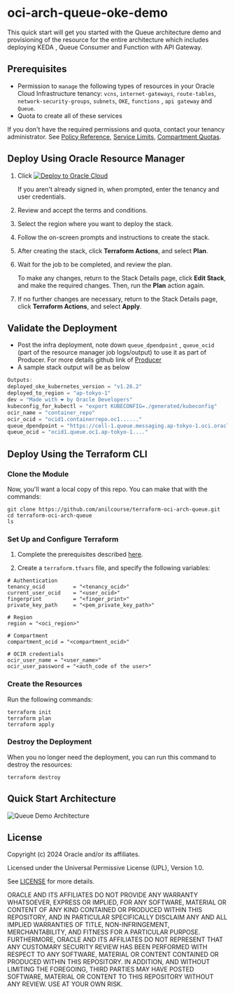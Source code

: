 # oci-arch-queue-oke-demo

This quick start will get you started with the Queue architecture demo and provisioning of the resource for the entire architecture which includes deploying KEDA , Queue Consumer and Function with API Gateway.


## Prerequisites

- Permission to `manage` the following types of resources in your Oracle Cloud Infrastructure tenancy: `vcns`, `internet-gateways`, `route-tables`, `network-security-groups`, `subnets`, `OKE`, `functions` , `api gateway` and `Queue`.
- Quota to create all of these services


If you don't have the required permissions and quota, contact your tenancy administrator. See [Policy Reference](https://docs.cloud.oracle.com/en-us/iaas/Content/Identity/Reference/policyreference.htm), [Service Limits](https://docs.cloud.oracle.com/en-us/iaas/Content/General/Concepts/servicelimits.htm), [Compartment Quotas](https://docs.cloud.oracle.com/iaas/Content/General/Concepts/resourcequotas.htm).

## Deploy Using Oracle Resource Manager

1. Click [![Deploy to Oracle Cloud](https://oci-resourcemanager-plugin.plugins.oci.oraclecloud.com/latest/deploy-to-oracle-cloud.svg)](https://cloud.oracle.com/resourcemanager/stacks/create?terraformVersion=1.1&region=home&zipUrl=https://github.com/oracle-devrel/terraform-oci-arch-queue/releases/download/latest/terraform-oci-arch-queue.zip)

    If you aren't already signed in, when prompted, enter the tenancy and user credentials.

2. Review and accept the terms and conditions.

3. Select the region where you want to deploy the stack.
   
4. Follow the on-screen prompts and instructions to create the stack.

5. After creating the stack, click **Terraform Actions**, and select **Plan**.

6. Wait for the job to be completed, and review the plan.

    To make any changes, return to the Stack Details page, click **Edit Stack**, and make the required changes. Then, run the **Plan** action again.

7. If no further changes are necessary, return to the Stack Details page, click **Terraform Actions**, and select **Apply**. 

## Validate the Deployment

- Post the infra deployment, note down `queue_dpendpoint` , `queue_ocid` (part of the resource manager job logs/output) to use it as part of Producer. For more details github link of  <a href="https://github.com/oracle-devrel/oci-arch-queue-oke-demo/blob/main/local-producer/readme.md">Producer</a>
- A sample stack output will be as below

```java
Outputs:
deployed_oke_kubernetes_version = "v1.26.2"
deployed_to_region = "ap-tokyo-1"
dev = "Made with ❤ by Oracle Developers"
kubeconfig_for_kubectl = "export KUBECONFIG=./generated/kubeconfig"
ocir_name = "container_repo"
ocir_ocid = "ocid1.containerrepo.oc1......"
queue_dpendpoint = "https://cell-1.queue.messaging.ap-tokyo-1.oci.oraclecloud.com"
queue_ocid = "ocid1.queue.oc1.ap-tokyo-1...." 
```
## Deploy Using the Terraform CLI

### Clone the Module
Now, you'll want a local copy of this repo. You can make that with the commands:

    git clone https://github.com/anilcourse/terraform-oci-arch-queue.git
    cd terraform-oci-arch-queue
    ls

### Set Up and Configure Terraform

1. Complete the prerequisites described [here](https://github.com/cloud-partners/oci-prerequisites).

2. Create a `terraform.tfvars` file, and specify the following variables:

```
# Authentication
tenancy_ocid         = "<tenancy_ocid>"
current_user_ocid    = "<user_ocid>"
fingerprint          = "<finger_print>"
private_key_path     = "<pem_private_key_path>"

# Region
region = "<oci_region>"

# Compartment
compartment_ocid = "<compartment_ocid>"

# OCIR credentials
ocir_user_name = "<user_name>"
ocir_user_password = "<auth_code of the user>"

````

### Create the Resources
Run the following commands:

    terraform init
    terraform plan
    terraform apply

### Destroy the Deployment
When you no longer need the deployment, you can run this command to destroy the resources:

    terraform destroy

## Quick Start Architecture 

![Queue Demo Architecture](https://github.com/oracle-devrel/oci-arch-queue-oke-demo/blob/main/images/demo-architecture.png?raw=true)

## License
Copyright (c) 2024 Oracle and/or its affiliates.

Licensed under the Universal Permissive License (UPL), Version 1.0.

See [LICENSE](LICENSE) for more details.

ORACLE AND ITS AFFILIATES DO NOT PROVIDE ANY WARRANTY WHATSOEVER, EXPRESS OR IMPLIED, FOR ANY SOFTWARE, MATERIAL OR CONTENT OF ANY KIND CONTAINED OR PRODUCED WITHIN THIS REPOSITORY, AND IN PARTICULAR SPECIFICALLY DISCLAIM ANY AND ALL IMPLIED WARRANTIES OF TITLE, NON-INFRINGEMENT, MERCHANTABILITY, AND FITNESS FOR A PARTICULAR PURPOSE.  FURTHERMORE, ORACLE AND ITS AFFILIATES DO NOT REPRESENT THAT ANY CUSTOMARY SECURITY REVIEW HAS BEEN PERFORMED WITH RESPECT TO ANY SOFTWARE, MATERIAL OR CONTENT CONTAINED OR PRODUCED WITHIN THIS REPOSITORY. IN ADDITION, AND WITHOUT LIMITING THE FOREGOING, THIRD PARTIES MAY HAVE POSTED SOFTWARE, MATERIAL OR CONTENT TO THIS REPOSITORY WITHOUT ANY REVIEW. USE AT YOUR OWN RISK. 





